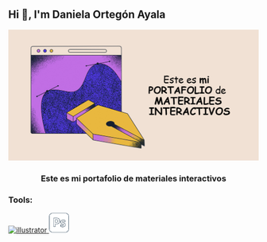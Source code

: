 ## Hi 👋, I'm Daniela Ortegón Ayala
![alt text](https://github.com/DanielaOA/DanielaOA/blob/main/8063091.jpg)
<h3 align="center">Este es mi portafolio de materiales interactivos</h3> 



<h3 align="left">Tools:</h3>
<p align="left"> <a href="https://www.adobe.com/in/products/illustrator.html" target="_blank" rel="noreferrer"> <img src="https://www.vectorlogo.zone/logos/adobe_illustrator/adobe_illustrator-icon.svg" alt="illustrator" width="40" height="40"/> </a> <a href="https://www.photoshop.com/en" target="_blank" rel="noreferrer"> <img src="https://raw.githubusercontent.com/devicons/devicon/master/icons/photoshop/photoshop-line.svg" alt="photoshop" width="40" height="40"/> </a> </p>
